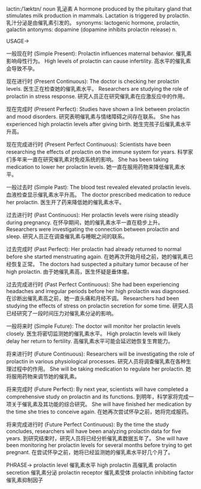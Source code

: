 lactin:/ˈlæktɪn/
noun
乳泌素
A hormone produced by the pituitary gland that stimulates milk production in mammals.
Lactation is triggered by prolactin.  乳汁分泌是由催乳素引发的。
synonyms: lactogenic hormone, prolactin, galactin
antonyms: dopamine (dopamine inhibits prolactin release)
n.


USAGE->

一般现在时 (Simple Present):
Prolactin influences maternal behavior. 催乳素影响母性行为。
High levels of prolactin can cause infertility. 高水平的催乳素会导致不孕。

现在进行时 (Present Continuous):
The doctor is checking her prolactin levels. 医生正在检查她的催乳素水平。
Researchers are studying the role of prolactin in stress response. 研究人员正在研究催乳素在应激反应中的作用。

现在完成时 (Present Perfect):
Studies have shown a link between prolactin and mood disorders. 研究表明催乳素与情绪障碍之间存在联系。
She has experienced high prolactin levels after giving birth.  她生完孩子后催乳素水平升高。

现在完成进行时 (Present Perfect Continuous):
Scientists have been researching the effects of prolactin on the immune system for years. 科学家们多年来一直在研究催乳素对免疫系统的影响。
She has been taking medication to lower her prolactin levels. 她一直在服用药物来降低催乳素水平。

一般过去时 (Simple Past):
The blood test revealed elevated prolactin levels. 血液检查显示催乳素水平升高。
The doctor prescribed medication to reduce her prolactin. 医生开了药来降低她的催乳素水平。

过去进行时 (Past Continuous):
Her prolactin levels were rising steadily during pregnancy. 在怀孕期间，她的催乳素水平一直在稳步上升。
Researchers were investigating the connection between prolactin and sleep. 研究人员正在调查催乳素与睡眠之间的联系。

过去完成时 (Past Perfect):
Her prolactin had already returned to normal before she started menstruating again. 在她再次开始月经之前，她的催乳素已经恢复正常。
The doctors had suspected a pituitary tumor because of her high prolactin. 由于她催乳素高，医生怀疑是垂体瘤。

过去完成进行时 (Past Perfect Continuous):
She had been experiencing headaches and irregular periods before her high prolactin was diagnosed. 在诊断出催乳素高之前，她一直头痛和月经不调。
Researchers had been studying the effects of stress on prolactin secretion for some time.  研究人员已经研究了一段时间压力对催乳素分泌的影响。

一般将来时 (Simple Future):
The doctor will monitor her prolactin levels closely. 医生将密切监测她的催乳素水平。
High prolactin levels will likely delay her return to fertility. 高催乳素水平可能会延迟她恢复生育能力。

将来进行时 (Future Continuous):
Researchers will be investigating the role of prolactin in various physiological processes. 研究人员将调查催乳素在各种生理过程中的作用。
She will be taking medication to regulate her prolactin. 她将服用药物来调节她的催乳素。

将来完成时 (Future Perfect):
By next year, scientists will have completed a comprehensive study on prolactin and its functions. 到明年，科学家将完成一项关于催乳素及其功能的综合研究。
She will have finished her medication by the time she tries to conceive again.  在她再次尝试怀孕之前，她将完成服药。

将来完成进行时 (Future Perfect Continuous):
By the time the study concludes, researchers will have been analyzing prolactin data for five years. 到研究结束时，研究人员将已经分析催乳素数据五年了。
She will have been monitoring her prolactin levels for several months before trying to get pregnant. 在尝试怀孕之前，她将已经监测她的催乳素水平好几个月了。


PHRASE->
prolactin level 催乳素水平
high prolactin 高催乳素
prolactin secretion 催乳素分泌
prolactin receptor 催乳素受体
prolactin inhibiting factor 催乳素抑制因子
